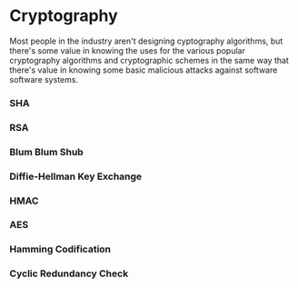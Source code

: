 # Cryptography

Most people in the industry aren't designing cyptography algorithms, but there's some value in knowing the uses for the various popular cryptography algorithms and cryptographic schemes in the same way that there's value in knowing some basic malicious attacks against software software systems.

### SHA

### RSA

### Blum Blum Shub

### Diffie-Hellman Key Exchange

### HMAC

### AES

### Hamming Codification

### Cyclic Redundancy Check